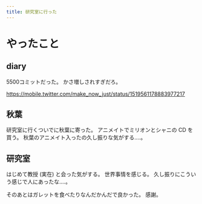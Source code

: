 ```yaml
---
title: 研究室に行った
---
```


# やったこと

## diary

5500コミットだった。
かさ増しされすぎだろ。

<https://mobile.twitter.com/make_now_just/status/1519561178883977217>

## 秋葉

研究室に行くついでに秋葉に寄った。
アニメイトでミリオンとシャニの CD を買う。
秋葉のアニメイト入ったの久し振りな気がする‥‥。

## 研究室

はじめて教授 (実在) と会った気がする。
世界事情を感じる。
久し振りにこういう感じで人にあったな‥‥。

そのあとはガレットを食べたりなんだかんだで良かった。
感謝。

